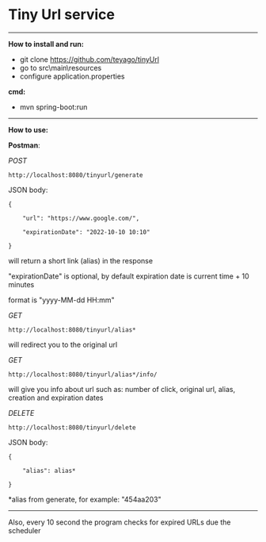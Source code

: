 # Tiny Url service

---
**How to install and run:**

* git clone https://github.com/teyago/tinyUrl
* go to src\main\resources
* configure application.properties

**cmd:**

* mvn spring-boot:run

---
**How to use:**

**Postman**:

_POST_

    http://localhost:8080/tinyurl/generate

JSON body:

    {

        "url": "https://www.google.com/",
    
        "expirationDate": "2022-10-10 10:10"

    }

will return a short link (alias) in the response

"expirationDate" is optional, by default expiration date is current time + 10 minutes

format is "yyyy-MM-dd HH:mm"

_GET_

    http://localhost:8080/tinyurl/alias*

will redirect you to the original url

_GET_

    http://localhost:8080/tinyurl/alias*/info/

will give you info about url such as: number of click, original url, alias, creation and expiration dates

_DELETE_

    http://localhost:8080/tinyurl/delete

JSON body:

    {
    
        "alias": alias*
    
    }

*alias from generate, for example: "454aa203"

---
Also, every 10 second the program checks for expired URLs due the scheduler